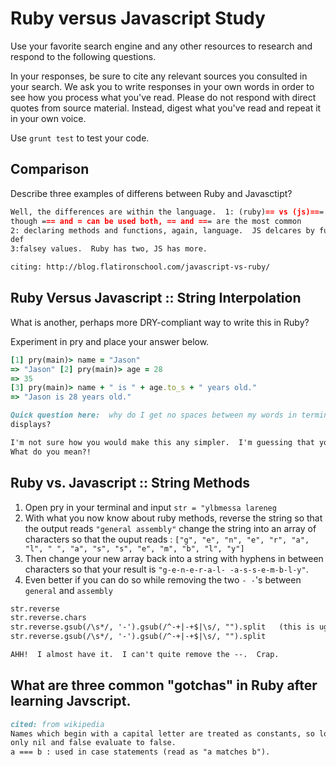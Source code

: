 # Ruby versus Javascript Study

Use your favorite search engine and any other resources to research and
respond to the following questions.

In your responses, be sure to cite any relevant sources you consulted in your
search. We ask you to write responses in your own words in order to see how you
process what you've read. Please do not respond with direct quotes from source
material. Instead, digest what you've read and repeat it in your own voice.

Use `grunt test` to test your code.


## Comparison


Describe three examples of differens between Ruby and Javasctipt?

```md
Well, the differences are within the language.  1: (ruby)== vs (js)===  equal signs,
though === and = can be used both, == and === are the most common
2: declaring methods and functions, again, language.  JS delcares by function() and Runy declares by
def
3:falsey values.  Ruby has two, JS has more.

citing: http://blog.flatironschool.com/javascript-vs-ruby/
```

## Ruby Versus Javascript :: String Interpolation

What is another, perhaps more DRY-compliant way to write this in Ruby?

Experiment in pry and place your answer below.

```ruby
[1] pry(main)> name = "Jason"
=> "Jason" [2] pry(main)> age = 28
=> 35
[3] pry(main)> name + " is " + age.to_s + " years old."
=> "Jason is 28 years old."
```

```md
Quick question here:  why do I get no spaces between my words in terminal when it
displays?

I'm not sure how you would make this any simpler.  I'm guessing that you want a way, since it's on the homeowork....You're not really repeating yourself, your naming two properties and putting them in a string...
What do you mean?!
```

## Ruby vs. Javascript :: String Methods

1. Open pry in your terminal and input `str = "ylbmessa lareneg`
2. With what you now know about ruby methods, reverse the string so that the output reads `"general assembly"`
 change the string into an array of characters so that the ouput reads : `["g", "e", "n", "e", "r", "a", "l", " ", "a", "s", "s", "e", "m", "b", "l", "y"]`
3. Then change your new array back into a string with hyphens in between characters so that your result is `"g-e-n-e-r-a-l- -a-s-s-e-m-b-l-y"`.
4. Even better if you can do so while removing the two `- -`'s between `general` and `assembly`

```md
str.reverse
str.reverse.chars
str.reverse.gsub(/\s*/, '-').gsub(/^-+|-+$|\s/, "").split   (this is ugly, but it's the only way I could figure out how to do it)
str.reverse.gsub(/\s*/, '-').gsub(/^-+|-+$|\s/, "").split

AHH!  I almost have it.  I can't quite remove the --.  Crap.


```

## What are three common "gotchas" in Ruby after learning Javscript.

```md
cited: from wikipedia
Names which begin with a capital letter are treated as constants, so local variables should begin with a lowercase letter.
only nil and false evaluate to false.
a === b : used in case statements (read as "a matches b").



```
